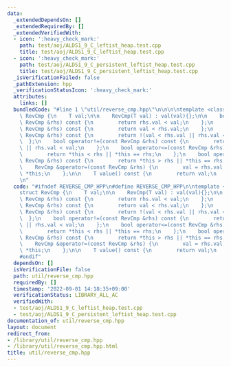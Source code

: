 ```yaml
---
data:
  _extendedDependsOn: []
  _extendedRequiredBy: []
  _extendedVerifiedWith:
  - icon: ':heavy_check_mark:'
    path: test/aoj/ALDS1_9_C_leftist_heap.test.cpp
    title: test/aoj/ALDS1_9_C_leftist_heap.test.cpp
  - icon: ':heavy_check_mark:'
    path: test/aoj/ALDS1_9_C_persistent_leftist_heap.test.cpp
    title: test/aoj/ALDS1_9_C_persistent_leftist_heap.test.cpp
  _isVerificationFailed: false
  _pathExtension: hpp
  _verificationStatusIcon: ':heavy_check_mark:'
  attributes:
    links: []
  bundledCode: "#line 1 \"util/reverse_cmp.hpp\"\n\n\n\ntemplate <class T>\nstruct\
    \ RevCmp {\n    T val;\n\n    RevCmp(T val) : val(val){};\n\n    bool operator<(const\
    \ RevCmp &rhs) const {\n        return rhs.val < val;\n    };\n    bool operator>(const\
    \ RevCmp &rhs) const {\n        return val < rhs.val;\n    };\n    bool operator==(const\
    \ RevCmp &rhs) const {\n        return !(val < rhs.val || rhs.val < val);\n  \
    \  };\n    bool operator!=(const RevCmp &rhs) const {\n        return val < rhs.val\
    \ || rhs.val < val;\n    };\n    bool operator<=(const RevCmp &rhs) const {\n\
    \        return *this < rhs || *this == rhs;\n    };\n    bool operator>=(const\
    \ RevCmp &rhs) const {\n        return *this > rhs || *this == rhs;\n    };\n\n\
    \    RevCmp &operator=(const RevCmp &rhs) {\n        val = rhs.val;\n        return\
    \ *this;\n    };\n\n    T value() const {\n        return val;\n    };\n};\n\n\
    \n"
  code: "#ifndef REVERSE_CMP_HPP\n#define REVERSE_CMP_HPP\n\ntemplate <class T>\n\
    struct RevCmp {\n    T val;\n\n    RevCmp(T val) : val(val){};\n\n    bool operator<(const\
    \ RevCmp &rhs) const {\n        return rhs.val < val;\n    };\n    bool operator>(const\
    \ RevCmp &rhs) const {\n        return val < rhs.val;\n    };\n    bool operator==(const\
    \ RevCmp &rhs) const {\n        return !(val < rhs.val || rhs.val < val);\n  \
    \  };\n    bool operator!=(const RevCmp &rhs) const {\n        return val < rhs.val\
    \ || rhs.val < val;\n    };\n    bool operator<=(const RevCmp &rhs) const {\n\
    \        return *this < rhs || *this == rhs;\n    };\n    bool operator>=(const\
    \ RevCmp &rhs) const {\n        return *this > rhs || *this == rhs;\n    };\n\n\
    \    RevCmp &operator=(const RevCmp &rhs) {\n        val = rhs.val;\n        return\
    \ *this;\n    };\n\n    T value() const {\n        return val;\n    };\n};\n\n\
    #endif"
  dependsOn: []
  isVerificationFile: false
  path: util/reverse_cmp.hpp
  requiredBy: []
  timestamp: '2022-09-01 14:18:35+09:00'
  verificationStatus: LIBRARY_ALL_AC
  verifiedWith:
  - test/aoj/ALDS1_9_C_leftist_heap.test.cpp
  - test/aoj/ALDS1_9_C_persistent_leftist_heap.test.cpp
documentation_of: util/reverse_cmp.hpp
layout: document
redirect_from:
- /library/util/reverse_cmp.hpp
- /library/util/reverse_cmp.hpp.html
title: util/reverse_cmp.hpp
---
```

